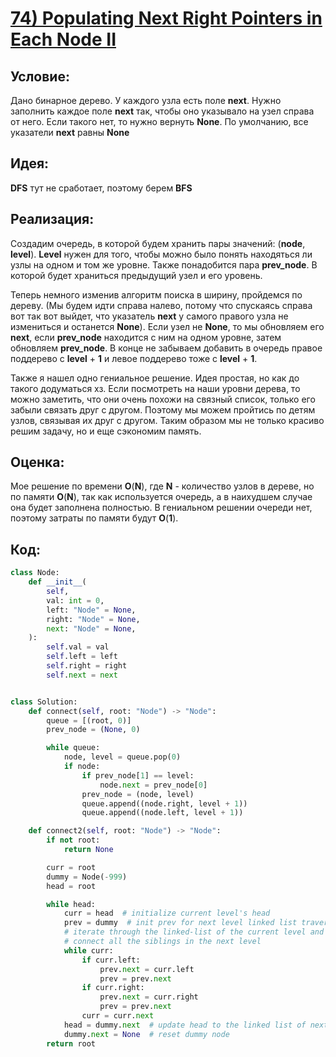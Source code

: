 # [**74) Populating Next Right Pointers in Each Node II**](https://leetcode.com/problems/populating-next-right-pointers-in-each-node-ii/description/)

## **Условие:**

Дано бинарное дерево. У каждого узла есть поле **next**. Нужно заполнить каждое поле **next** так, чтобы оно указывало на узел справа от него. Если такого нет, то нужно вернуть **None**. По умолчанию, все указатели **next** равны **None**

## **Идея:**

**DFS** тут не сработает, поэтому берем **BFS**

## **Реализация:**

Создадим очередь, в которой будем хранить пары значений: (**node**, **level**). **Level** нужен для того, чтобы можно было понять находяться ли узлы на одном и том же уровне. Также понадобится пара **prev_node**. В которой будет храниться предыдущий узел и его уровень.

Теперь немного изменив алгоритм поиска в ширину, пройдемся по дереву. (Мы будем идти справа налево, потому что спускаясь справа вот так вот выйдет, что указатель **next** у самого правого узла не измениться и останется **None**). Если узел не **None**, то мы обновляем его **next**, если **prev_node** находится с ним на одном уровне, затем обновляем **prev_node**. В конце не забываем добавить в очередь правое поддерево с **level** + **1** и левое поддерево тоже с **level** + **1**.



Также я нашел одно гениальное решение. Идея простая, но как до такого додуматься хз. Если посмотреть на наши уровни дерева, то можно заметить, что они очень похожи на связный список, только его забыли связать друг с другом. Поэтому мы можем пройтись по детям узлов, связывая их друг с другом. Таким образом мы не только красиво решим задачу, но и еще сэкономим память.



## **Оценка:**

Мое решение по времени **O**(**N**), где **N** - количество узлов в дереве, но по памяти **O**(**N**), так как используется очередь, а в наихудшем случае она будет заполнена полностью. В гениальном решении очереди нет, поэтому затраты по памяти будут **O**(**1**).

## Код:
```python
class Node:
    def __init__(
        self,
        val: int = 0,
        left: "Node" = None,
        right: "Node" = None,
        next: "Node" = None,
    ):
        self.val = val
        self.left = left
        self.right = right
        self.next = next


class Solution:
    def connect(self, root: "Node") -> "Node":
        queue = [(root, 0)]
        prev_node = (None, 0)

        while queue:
            node, level = queue.pop(0)
            if node:
                if prev_node[1] == level:
                    node.next = prev_node[0]
                prev_node = (node, level)
                queue.append((node.right, level + 1))
                queue.append((node.left, level + 1))

    def connect2(self, root: "Node") -> "Node":
        if not root:
            return None

        curr = root
        dummy = Node(-999)
        head = root

        while head:
            curr = head  # initialize current level's head
            prev = dummy  # init prev for next level linked list traversal
            # iterate through the linked-list of the current level and
            # connect all the siblings in the next level
            while curr:
                if curr.left:
                    prev.next = curr.left
                    prev = prev.next
                if curr.right:
                    prev.next = curr.right
                    prev = prev.next
                curr = curr.next
            head = dummy.next  # update head to the linked list of next level
            dummy.next = None  # reset dummy node
        return root

```

